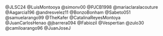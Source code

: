 @JLSC24
@LuisMontooya
@simonv00
@PJCB1998
@mariaclaralacouture
@Aagarcia196
@andresvelez11
@BonzoBonham
@Sabeto051
@samuelarango99
@TheKafer
@CatalinaReyesMontoya
@JuanCarlosHenao
@jbarrera094
@Fabiozil
@Vespertian
@zulo30
@camiloarango96
@JuanJoseJ
